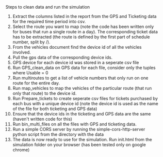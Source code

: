 Steps to clean data and run the simulation

1. Extract the columns listed in the report from the GPS and Ticketing data for the required time period into csv.
2. Select the route you want to map (note the code has been written only for buses that run a single route in a day). The corresponding ticket data has to be extracted (the route is defined by the first part of schedule number, split by /).
3. From the vehicles document find the device id of all the vehicles involved.
4. Pull the gps data of the corresponding device ids.
5. GPS device for each device id was stored in a seperate csv file
6. Run GPS_clean_data on GPS data for each file, consider only the tuples where Usable = 0
7. Run multiroutes to get a list of vehicle numbers that only run on one route for the entire day.
8. Run map_vehicles to map the vehicles of the particular route (that run only that route) to the device id.
9. Run Prepare_tickets to create seperate csv files for tickets purchased by each bus with a unique device id (note the device id is used as the name of the file for both ticketing and GPS data)
10. Ensure that the device ids in the ticketing and GPS data are the same (haven't written code for this)
11. Run bin_multi_files on all the files with GPS and ticketing data.
12. Run a simple CORS server by running the simple-cors-http-server python script from the directory with the data
13. The data is now ready to use for the simulation. Run init.html from the simulation folder on your browser (has been tested only on google chrome)